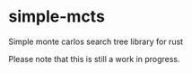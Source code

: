 # simple-mcts
Simple monte carlos search tree library for rust

Please note that this is still a work in progress.

